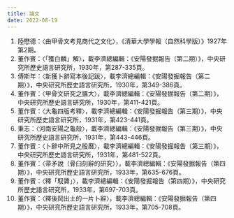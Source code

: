 ```yaml
---
title: 論文
date: 2022-08-19
---
```

1. 陸懋德：〈由甲骨文考見商代之文化〉，《清華大學學報（自然科學版）》1927年第2期。
2. 董作賓：〈「獲白麟」解〉，載李濟總編輯：《安陽發掘報告（第二期）》，中央研究所歷史語言研究所，1930年，第287-335頁。
3. 傅斯年：〈新獲卜辭寫本後記跋〉，載李濟總編輯：《安陽發掘報告（第二期）》，中央研究所歷史語言研究所，1930年，第349-386頁。
4. 董作賓：〈甲骨文研究之擴大〉，載李濟總編輯：《安陽發掘報告（第二期）》，中央研究所歷史語言研究所，1930年，第411-421頁。
5. 董作賓：〈大龜四版考釋〉，載李濟總編輯：《安陽發掘報告（第三期）》，中央研究所歷史語言研究所，1931年，第423-441頁。
6. 秉志：〈河南安陽之龜殼〉，載李濟總編輯：《安陽發掘報告（第三期）》，中央研究所歷史語言研究所，1931年，第443-446頁。
7. 董作賓：〈卜辭中所見之殷曆〉，載李濟總編輯：《安陽發掘報告（第三期）》，中央研究所歷史語言研究所，1931年，第481-522頁。
8. 董作賓：〈帚矛說（骨臼刻辭的研究）〉，載李濟總編輯：《安陽發掘報告（第四期）》，中央研究所歷史語言研究所，1933年，第635-676頁。
9. 董作賓：〈釋「馭贗」〉，載李濟總編輯：《安陽發掘報告（第四期）》，中央研究所歷史語言研究所，1933年，第697-703頁。
10. 董作賓：〈釋後岡出土的一片卜辭〉，載李濟總編輯：《安陽發掘報告（第四期）》，中央研究所歷史語言研究所，1933年，第705-708頁。